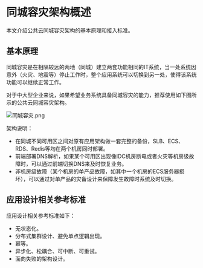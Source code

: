 # 同城容灾架构概述

本文介绍公共云同城容灾架构的基本原理和接入标准。

## 基本原理

同城容灾是在相隔较远的两地（同城）建立两套功能相同的IT系统，当一处系统因意外（火灾、地震等）停止工作时，整个应用系统可以切换到另一处，使得该系统功能可以继续正常工作。

对于中大型企业来说，如果希望业务系统具备同城容灾的能力，推荐使用如下图所示的公共云同城容灾架构。

![同城容灾.png](https://static-aliyun-doc.oss-accelerate.aliyuncs.com/assets/img/zh-CN/4219846161/p254165.png)

架构说明：

-   在同城不同可用区之间对原有应用架构做一套完整的备份，SLB、ECS、RDS、Redis等均在两个机房同时部署。
-   前端部署DNS解析，如果某个可用区出现像IDC机房断电或者火灾等机房级故障时，可以通过前端切换DNS来及时恢复业务。
-   非机房级故障（某个机房的单产品故障，如其中一个机房的ECS服务器损坏），可以通过对单产品的灾备设计来保障发生故障时系统及时切换。

## 应用设计相关参考标准

应用设计相关参考标准如下：

-   无状态化。
-   分布式集群设计、避免单点逻辑出现。
-   幂等。
-   异步化、松耦合、可中断、可重试。
-   面向失败的架构设计。

